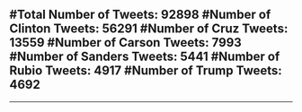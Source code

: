 #Total Number of Tweets: 92898 
#Number of Clinton Tweets: 56291
#Number of Cruz Tweets: 13559
#Number of Carson Tweets: 7993
#Number of Sanders Tweets: 5441
#Number of Rubio Tweets: 4917
#Number of Trump Tweets: 4692
---
---

